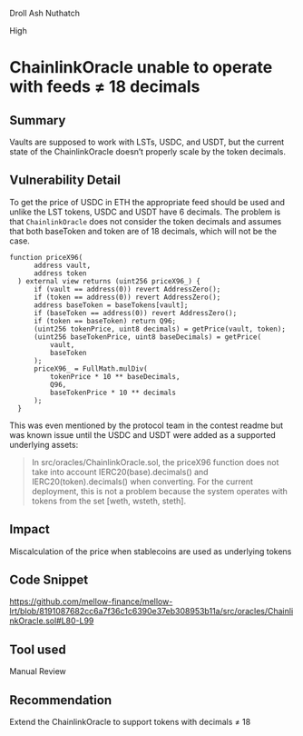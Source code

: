 Droll Ash Nuthatch

High

# ChainlinkOracle unable to operate with feeds ≠ 18 decimals

## Summary

Vaults are supposed to work with LSTs, USDC, and USDT, but the current state of the ChainlinkOracle doesn’t properly scale by the token decimals.

## Vulnerability Detail

To get the price of USDC in ETH the appropriate feed should be used and unlike the LST tokens, USDC and USDT have 6 decimals. The problem is that `ChainlinkOracle` does not consider the token decimals and assumes that both baseToken and token are of 18 decimals, which will not be the case.

```solidity
function priceX96(
      address vault,
      address token
  ) external view returns (uint256 priceX96_) {
      if (vault == address(0)) revert AddressZero();
      if (token == address(0)) revert AddressZero();
      address baseToken = baseTokens[vault];
      if (baseToken == address(0)) revert AddressZero();
      if (token == baseToken) return Q96;
      (uint256 tokenPrice, uint8 decimals) = getPrice(vault, token);
      (uint256 baseTokenPrice, uint8 baseDecimals) = getPrice(
          vault,
          baseToken
      );
      priceX96_ = FullMath.mulDiv(
          tokenPrice * 10 ** baseDecimals,
          Q96,
          baseTokenPrice * 10 ** decimals
      );
  }
```

This was even mentioned by the protocol team in the contest readme but was known issue until the USDC and USDT were added as a supported underlying assets:

> In src/oracles/ChainlinkOracle.sol, the priceX96 function does not take into account IERC20(base).decimals() and IERC20(token).decimals() when converting. For the current deployment, this is not a problem because the system operates with tokens from the set [weth, wsteth, steth].
> 

## Impact

Miscalculation of the price when stablecoins are used as underlying tokens

## Code Snippet
https://github.com/mellow-finance/mellow-lrt/blob/8191087682cc6a7f36c1c6390e37eb308953b11a/src/oracles/ChainlinkOracle.sol#L80-L99

## Tool used

Manual Review

## Recommendation

Extend the ChainlinkOracle to support tokens with decimals ≠ 18